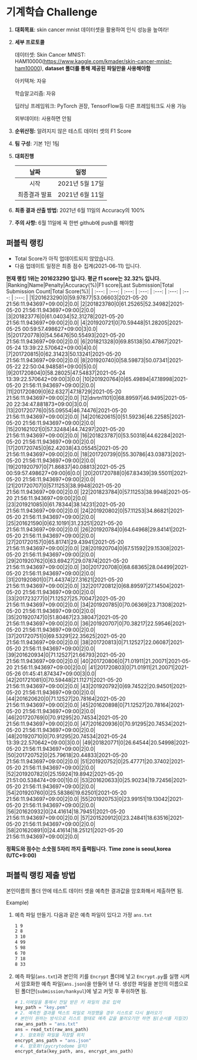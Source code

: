 # **기계학습 Challenge**
1. **대회목표**: skin cancer mnist 데이터셋을 활용하여 인식 성능을 높여라!

2. **세부 프로토콜**

   데이터셋: Skin Cancer MNIST: HAM10000(https://www.kaggle.com/kmader/skin-cancer-mnist-ham10000), 
           **dataset 폴더를 통해 제공된 파일만을 사용해야함**

   아키텍쳐: 자유

   학습알고리즘: 자유

   딥러닝 프레임워크: PyTorch 권장, TensorFlow등 다른 프레임워크도 사용 가능

   외부데이터: 사용하면 안됨

3. **순위산정:** 알려지지 않은 테스트 데이터 셋의 F1 Score

4. **팀 구성**: 기본 1인 1팀

5. **대회진행**

   |     날짜      |      일정       |
   | :-----------: | :-------------: |
   |     시작      | 2021년 5월 17일 |
   | 최종결과 발표 | 2021년 6월 11일  |

6. **최종 결과 산출 방법:** 2021년 6월 11일의 Accuracy의 100%

7. **주의 사항:** 6월 11일에 꼭 한번 github에 push를 해야함


## 퍼블릭 랭킹

  
- Total Score가 아직 업데이트되지 않았습니다. 
 - 다음 업데이트 일정은 최종 점수 집계(2021-06-11) 입니다.
  
**현재 랭킹 1위는 201623290 입니다. 평균 f1 score는 32.32% 입니다.**
|Ranking|Name|Penalty|Accuracy(%)|F1 score|Last Submission|Total Submission Count|Total Score(%)|
| :---: | :---: | :---: | :---: | :---: | :---: | :---: | :---: |
|1|201623290|0|59.97877|53.06603|2021-05-20 21:56:11.943697+09:00|2|0.0|
|2|201823780|0|61.25265|52.34982|2021-05-20 21:56:11.943697+09:00|2|0.0|
|3|201823776|0|61.04034|52.31278|2021-05-20 21:56:11.943697+09:00|2|0.0|
|4|201920721|0|70.59448|51.28205|2021-05-25 00:59:57.498627+09:00|3|0.0|
|5|201720778|0|54.56476|50.55493|2021-05-20 21:56:11.943697+09:00|2|0.0|
|6|201821328|0|69.85138|50.47867|2021-05-24 13:39:22.570642+09:00|4|0.0|
|7|201720815|0|62.31423|50.13241|2021-05-20 21:56:11.943697+09:00|2|0.0|
|8|201920740|0|58.59873|50.07341|2021-05-22 22:50:04.948581+09:00|5|0.0|
|9|201720804|0|58.28025|47.54837|2021-05-24 13:39:22.570642+09:00|3|0.0|
|10|201920764|0|65.49894|47.18998|2021-05-20 21:56:11.943697+09:00|2|0.0|
|11|201720809|0|62.6327|47.18729|2021-05-20 21:56:11.943697+09:00|2|0.0|
|12|dnrtn1101|0|68.89597|46.9495|2021-05-20 22:34:47.881873+09:00|3|0.0|
|13|201720776|0|55.09554|46.74476|2021-05-20 21:56:11.943697+09:00|2|0.0|
|14|201620615|0|51.59236|46.22585|2021-05-20 21:56:11.943697+09:00|2|0.0|
|15|201621021|0|57.32484|44.74297|2021-05-20 21:56:11.943697+09:00|2|0.0|
|16|201823787|0|53.50318|44.62284|2021-05-20 21:56:11.943697+09:00|2|0.0|
|17|201720745|0|62.42038|43.05545|2021-05-20 21:56:11.943697+09:00|2|0.0|
|18|201720739|0|55.30786|43.03873|2021-05-20 21:56:11.943697+09:00|2|0.0|
|19|201920797|0|71.86837|40.08813|2021-05-25 00:59:57.498627+09:00|6|0.0|
|20|201720788|0|67.83439|39.55011|2021-05-20 21:56:11.943697+09:00|2|0.0|
|21|201720707|0|57.11253|38.9948|2021-05-20 21:56:11.943697+09:00|2|0.0|
|22|201823784|0|57.11253|38.9948|2021-05-20 21:56:11.943697+09:00|2|0.0|
|23|201921085|0|61.78344|38.14231|2021-05-20 21:56:11.943697+09:00|2|0.0|
|24|201920802|0|57.11253|34.86821|2021-05-20 21:56:11.943697+09:00|2|0.0|
|25|201621590|0|62.10191|31.23251|2021-05-20 21:56:11.943697+09:00|2|0.0|
|26|201920784|0|64.64968|29.84141|2021-05-20 21:56:11.943697+09:00|2|0.0|
|27|201720157|0|65.81741|29.43941|2021-05-20 21:56:11.943697+09:00|2|0.0|
|28|201920704|0|67.51592|29.15308|2021-05-20 21:56:11.943697+09:00|2|0.0|
|29|201920762|0|63.69427|29.07874|2021-05-20 21:56:11.943697+09:00|2|0.0|
|30|201720708|0|68.68365|28.04499|2021-05-20 21:56:11.943697+09:00|2|0.0|
|31|201920801|0|71.44374|27.31621|2021-05-20 21:56:11.943697+09:00|2|0.0|
|32|201720812|0|68.89597|27.14504|2021-05-20 21:56:11.943697+09:00|2|0.0|
|33|201723277|0|71.12527|25.70047|2021-05-20 21:56:11.943697+09:00|2|0.0|
|34|201920785|0|70.06369|23.71308|2021-05-20 21:56:11.943697+09:00|2|0.0|
|35|201920747|0|51.80467|23.38047|2021-05-20 21:56:11.943697+09:00|2|0.0|
|36|201920707|0|70.38217|22.59546|2021-05-20 21:56:11.943697+09:00|2|0.0|
|37|201720751|0|69.53291|22.35625|2021-05-20 21:56:11.943697+09:00|2|0.0|
|38|201720813|0|71.12527|22.06087|2021-05-20 21:56:11.943697+09:00|2|0.0|
|39|201620934|0|71.12527|21.66793|2021-05-20 21:56:11.943697+09:00|2|0.0|
|40|201720806|0|71.01911|21.20071|2021-05-20 21:56:11.943697+09:00|2|0.0|
|41|201720803|0|71.01911|21.20071|2021-05-26 01:45:41.874347+09:00|3|0.0|
|42|201721081|0|70.59448|21.11271|2021-05-20 21:56:11.943697+09:00|2|0.0|
|43|201920792|0|69.74522|20.94501|2021-05-20 21:56:11.943697+09:00|2|0.0|
|44|201620620|0|71.12527|20.78164|2021-05-20 21:56:11.943697+09:00|2|0.0|
|45|201620898|0|71.12527|20.78164|2021-05-20 21:56:11.943697+09:00|2|0.0|
|46|201720769|0|70.91295|20.74534|2021-05-20 21:56:11.943697+09:00|2|0.0|
|47|201620936|0|70.91295|20.74534|2021-05-20 21:56:11.943697+09:00|2|0.0|
|48|201920710|0|70.91295|20.74534|2021-05-24 13:39:22.570642+09:00|3|0.0|
|49|201820771|0|26.64544|20.54998|2021-05-20 21:56:11.943697+09:00|2|0.0|
|50|201720752|0|25.79618|20.44833|2021-05-20 21:56:11.943697+09:00|2|0.0|
|51|201920752|0|25.47771|20.37402|2021-05-20 21:56:11.943697+09:00|2|0.0|
|52|201920782|0|25.15924|19.8942|2021-05-20 21:51:00.538474+09:00|1|0.0|
|53|201620633|0|25.90234|19.72456|2021-05-20 21:56:11.943697+09:00|2|0.0|
|54|201920760|0|25.58386|19.62501|2021-05-20 21:56:11.943697+09:00|2|0.0|
|55|201920753|0|23.99151|19.13042|2021-05-20 21:56:11.943697+09:00|2|0.0|
|56|201620932|0|24.41614|18.79451|2021-05-20 21:56:11.943697+09:00|2|0.0|
|57|201520912|0|23.24841|18.63516|2021-05-20 21:56:11.943697+09:00|2|0.0|
|58|201620891|0|24.41614|18.25121|2021-05-20 21:56:11.943697+09:00|2|0.0|


**정확도와 점수는 소숫점 5자리 까지 출력됩니다.**
**Time zone is seoul,korea (UTC+9:00)**
## 퍼블릭 랭킹 제출 방법

본인이름의 폴더 안에 테스트 데이터 셋을 예측한 결과값을 암호화해서 제출하면 됨.

Example) 

1. 예측 파일 만들기. 다음과 같은 예측 파일이 있다고 가정 `ans.txt`

   ```tex
   1 9
   2 8
   3 10
   4 99
   5 98
   6 70
   7 18
   8 33
   ```

2. 예측 파일(`ans.txt`)과 본인의 키를 `Encrypt` 폴더에 넣고 `Encrypt.py`를 실행 시켜서 암호화한 예측 파일(`ans.json`)을 만들어 낸 다. 생성한 파일을 본인의 이름으로 된 폴더안(`submission/hankyul`)에 넣고 커밋 후 푸쉬하면 됨.

   ```python
   # 1.이메일을 통해서 전달 받은 키 파일의 경로 입력
   key_path = "key.pem"
   # 2. 예측한 결과를 텍스트 파일로 저장했을 경우 리스트로 다시 불러오기
   # 본인이 원하는 방식으로 리스트 형태로 예측 값을 불러오기만 하면 됨(순서를 지킬것)
   raw_ans_path = "ans.txt"
   ans = read_txt(raw_ans_path)
   # 3. 암호화된 파일을 저장할 위치
   encrypt_ans_path = "ans.json"
   # 4. 암호화!(pycrytodome 설치)
   encrypt_data(key_path, ans, encrypt_ans_path)
   ```




